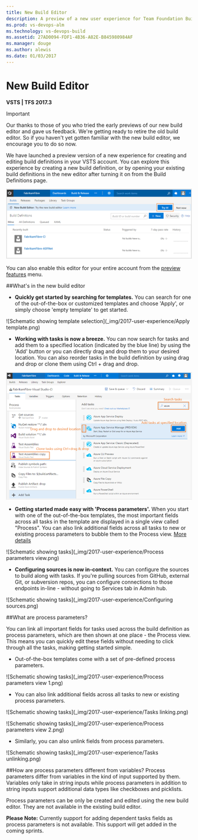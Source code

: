 ```yaml
---
title: New Build Editor
description: A preview of a new user experience for Team Foundation Build (TFBuild) on VSTS
ms.prod: vs-devops-alm
ms.technology: vs-devops-build
ms.assetid: 27AD0094-FDF1-4B36-A82E-B845980984AF
ms.manager: douge
ms.author: alewis
ms.date: 01/03/2017
---
```

[//]: # (monikerRange: 'tfs-2017 || vsts')

# New Build Editor

**VSTS | TFS 2017.3**

> [!IMPORTANT]
>
> Our thanks to those of you who tried the early previews of our new build editor and gave us feedback. We're getting ready to retire the old build editor. So if you haven't yet gotten familiar with the new build editor, we encourage you to do so now.

We have launched a preview version of a new experience for creating and editing build definitions in your VSTS account. 
You can explore this experience by creating a new build definition, or by opening your existing build definitions in the new editor after turning it on 
from the Build Definitions page. 

 ![Schematic showing tasks](_img/2017-user-experience/Opt-in.png)
 
You can also enable this editor for your entire account from the [preview features](../../../collaborate/preview-features.md) menu. 

##What's in the new build editor
* **Quickly get started by searching for templates.** You can search for one of the out-of-the-box or customized templates and choose
'Apply', or simply choose 'empty template' to get started.

 ![Schematic showing template selection](_img/2017-user-experience/Apply template.png)


* **Working with tasks is now a breeze.** You can now search for tasks and add them to a specified location (indicated by the blue line) by using the 'Add' button or you can 
directly drag and drop them to your desired location. You can also reorder tasks in the build definition by using drag and drop or clone them using Ctrl + drag and drop.

 ![Schematic showing tasks](_img/2017-user-experience/Tasks.png)

* **Getting started made easy with 'Process parameters'.** When you start with one of the out-of-the-box templates, 
the most important fields across all tasks in the template are displayed in a single view called "Process". You can also link additional fields across all tasks to new or existing 
process parameters to bubble them to the Process view. [More details](#parameters)
 
 ![Schematic showing tasks](_img/2017-user-experience/Process parameters view.png)

*  **Configuring sources is now in-context.** 
You can configure the sources to build along with tasks. If you're pulling sources from GitHub, external
Git, or subversion repos, you can configure connections to those endpoints in-line - without going to Services tab in Admin hub.

 ![Schematic showing tasks](_img/2017-user-experience/Configuring sources.png)
 

<a name="parameters"></a>
##What are process parameters?

You can link all important fields for tasks used across the build definition as process parameters, which are then shown at one place - the Process view. 
This means you can quickly edit these fields without needing to click through all the tasks, making getting started simple. 
* Out-of-the-box templates come with a set of pre-defined process parameters. 

![Schematic showing tasks](_img/2017-user-experience/Process parameters view 1.png)

* You can also link additional fields across all tasks to new or existing process parameters. 

 ![Schematic showing tasks](_img/2017-user-experience/Tasks linking.png)
 
 ![Schematic showing tasks](_img/2017-user-experience/Process parameters view 2.png)
  
* Similarly, you can also unlink fields from process parameters.

 ![Schematic showing tasks](_img/2017-user-experience/Tasks unlinking.png)

##How are process parameters different from variables?
Process parameters differ from variables in the kind of input supported by them. Variables only take in string inputs while process parameters in addition to string inputs support 
additional data types like checkboxes and picklists. 

Process parameters can be only be created and edited using the new build editor. They are not available in the existing build editor.

**Please Note:** Currently support for adding dependent tasks fields as process parameters is not available. This support will get added in the coming sprints. 


